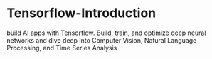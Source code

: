 # Tensorflow-Introduction
build AI apps with Tensorflow. Build, train, and optimize deep neural networks and dive deep into Computer Vision, Natural Language Processing, and Time Series Analysis
